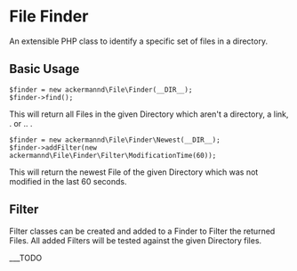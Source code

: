 File Finder
===========

An extensible PHP class to identify a specific set of files in a directory.


Basic Usage
-----------

	$finder = new ackermannd\File\Finder(__DIR__);
	$finder->find();

This will return all Files in the given Directory which aren't a directory, a link, . or .. . 

	$finder = new ackermannd\File\Finder\Newest(__DIR__);
	$finder->addFilter(new ackermannd\File\Finder\Filter\ModificationTime(60)); 

This will return the newest File of the given Directory which was not modified in the last 60 seconds.

Filter
------

Filter classes can be created and added to a Finder to Filter the returned Files. All added Filters will be tested against the given Directory files.

___TODO
